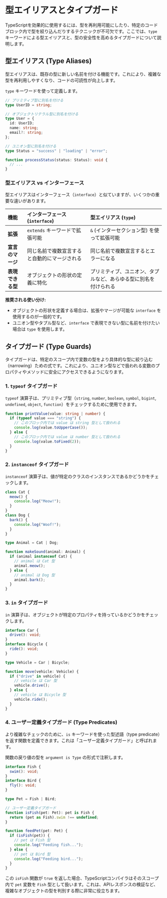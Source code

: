 # 型エイリアスとタイプガード

TypeScriptを効果的に使用するには、型を再利用可能にしたり、特定のコードブロック内で型を絞り込んだりするテクニックが不可欠です。ここでは、`type` キーワードによる型エイリアスと、型の安全性を高めるタイプガードについて説明します。

## 型エイリアス (Type Aliases)

型エイリアスは、既存の型に新しい名前を付ける機能です。これにより、複雑な型を再利用しやすくなり、コードの可読性が向上します。

`type` キーワードを使って定義します。

```typescript
// プリミティブ型に別名を付ける
type UserID = string;

// オブジェクトリテラル型に別名を付ける
type User = {
  id: UserID;
  name: string;
  email?: string;
};

// ユニオン型に別名を付ける
type Status = "success" | "loading" | "error";

function processStatus(status: Status): void {
  // ...
}
```

### 型エイリアス vs インターフェース

型エイリアスはインターフェース（`interface`）と似ていますが、いくつかの重要な違いがあります。

| 機能 | インターフェース (`interface`) | 型エイリアス (`type`) |
| :--- | :--- | :--- |
| **拡張** | `extends` キーワードで拡張可能 | `&` (インターセクション型) を使って拡張可能 |
| **宣言のマージ** | 同じ名前で複数宣言すると自動的にマージされる | 同じ名前で複数宣言するとエラーになる |
| **表現できる型** | オブジェクトの形状の定義に特化 | プリミティブ、ユニオン、タプルなど、あらゆる型に別名を付けられる |

**推奨される使い分け:**
- オブジェクトの形状を定義する場合は、拡張やマージが可能な `interface` を使用するのが一般的です。
- ユニオン型やタプル型など、`interface` で表現できない型に名前を付けたい場合は `type` を使用します。

## タイプガード (Type Guards)

タイプガードは、特定のスコープ内で変数の型をより具体的な型に絞り込む（narrowing）ための式です。これにより、ユニオン型などで扱われる変数のプロパティやメソッドに安全にアクセスできるようになります。

### 1. `typeof` タイプガード

`typeof` 演算子は、プリミティブ型（`string`, `number`, `boolean`, `symbol`, `bigint`, `undefined`, `object`, `function`）をチェックするために使用できます。

```typescript
function printValue(value: string | number) {
  if (typeof value === "string") {
    // このブロック内では value は string 型として扱われる
    console.log(value.toUpperCase());
  } else {
    // このブロック内では value は number 型として扱われる
    console.log(value.toFixed(2));
  }
}
```

### 2. `instanceof` タイプガード

`instanceof` 演算子は、値が特定のクラスのインスタンスであるかどうかをチェックします。

```typescript
class Cat {
  meow() {
    console.log("Meow!");
  }
}
class Dog {
  bark() {
    console.log("Woof!");
  }
}

type Animal = Cat | Dog;

function makeSound(animal: Animal) {
  if (animal instanceof Cat) {
    // animal は Cat 型
    animal.meow();
  } else {
    // animal は Dog 型
    animal.bark();
  }
}
```

### 3. `in` タイプガード

`in` 演算子は、オブジェクトが特定のプロパティを持っているかどうかをチェックします。

```typescript
interface Car {
  drive(): void;
}
interface Bicycle {
  ride(): void;
}

type Vehicle = Car | Bicycle;

function move(vehicle: Vehicle) {
  if ("drive" in vehicle) {
    // vehicle は Car 型
    vehicle.drive();
  } else {
    // vehicle は Bicycle 型
    vehicle.ride();
  }
}
```

### 4. ユーザー定義タイプガード (Type Predicates)

より複雑なチェックのために、`is` キーワードを使った型述語（type predicate）を返す関数を定義できます。これは「ユーザー定義タイプガード」と呼ばれます。

関数の戻り値の型を `argument is Type` の形式で注釈します。

```typescript
interface Fish {
  swim(): void;
}
interface Bird {
  fly(): void;
}

type Pet = Fish | Bird;

// ユーザー定義タイプガード
function isFish(pet: Pet): pet is Fish {
  return (pet as Fish).swim !== undefined;
}

function feedPet(pet: Pet) {
  if (isFish(pet)) {
    // pet は Fish 型
    console.log("Feeding fish...");
  } else {
    // pet は Bird 型
    console.log("Feeding bird...");
  }
}
```
この `isFish` 関数が `true` を返した場合、TypeScriptコンパイラはそのスコープ内で `pet` 変数を `Fish` 型として扱います。これは、APIレスポンスの検証など、複雑なオブジェクトの型を判別する際に非常に役立ちます。
